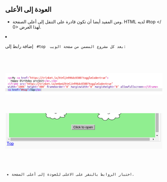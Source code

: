 ## العودة إلى الأعلى

+ ومن المفيد أيضا أن تكون قادرة على التنقل إلى أعلى الصفحة. HTML لديه  #top </ 0> لهذا الغرض.</p></li>
<li><p>إضافة رابط إلى <code> #top </ 0> بعد كل مشروع المضمن من صفحة الويب:</p></li>
</ul>

<p><img src="images/showcase-top-code.png" alt="لقطة الشاشة" /></p>

<p><img src="images/showcase-top-output.png" alt="لقطة شاشة" /></p>

<ul>
<li>اختبار الروابط بالنقر على الاعلى للعودة إلى أعلى الصفحة. </li>
</ul>